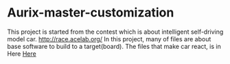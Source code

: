 # Aurix-master-customization

This project is started from the contest which is about intelligent self-driving model car.
http://race.acelab.org/
In this project, many of files are about base software to build to a target(board).
The files that make car react, is in Here
[Here](https://github.com/IMRaccoon/Aurix-master-customization/AurixRacer-master/src/MyApp/AurixRacer/0_Src/AppSw/Tricore/SnsAct)
